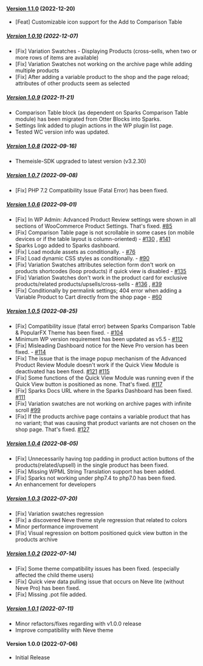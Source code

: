 #### [Version 1.1.0](https://github.com/Codeinwp/sparks-for-woocommerce/compare/v1.0.10...v1.1.0) (2022-12-20)

- [Feat] Customizable icon support for the Add to Comparison Table

##### [Version 1.0.10](https://github.com/Codeinwp/sparks-for-woocommerce/compare/v1.0.9...v1.0.10) (2022-12-07)

- [Fix] Variation Swatches - Displaying Products (cross-sells, when two or more rows of items are available)
- [Fix] Variation Swatches not working on the archive page while adding multiple products
- [Fix] After adding a variable product to the shop and the page reload; attributes of other products seem as selected

##### [Version 1.0.9](https://github.com/Codeinwp/sparks-for-woocommerce/compare/v1.0.8...v1.0.9) (2022-11-21)

- Comparison Table block (as dependent on Sparks Comparison Table module) has been migrated from Otter Blocks into Sparks.
- Settings link added to plugin actions in the WP plugin list page.
- Tested WC version info was updated.

##### [Version 1.0.8](https://github.com/Codeinwp/sparks-for-woocommerce/compare/v1.0.7...v1.0.8) (2022-09-16)

* Themeisle-SDK upgraded to latest version (v3.2.30)

##### [Version 1.0.7](https://github.com/Codeinwp/sparks-for-woocommerce/compare/v1.0.6...v1.0.7) (2022-09-08)

- [Fix] PHP 7.2 Compatibility Issue (Fatal Error) has been fixed.

##### [Version 1.0.6](https://github.com/Codeinwp/sparks-for-woocommerce/compare/v1.0.5...v1.0.6) (2022-09-01)

- [Fix] In WP Admin: Advanced Product Review settings were shown in all sections of WooCommerce Product Settings. That's fixed. [#85](https://github.com/Codeinwp/sparks-for-woocommerce/issues/85) 
- [Fix] Comparison Table page is not scrollable in some cases (on mobile devices or if the table layout is column-oriented) - [#130](https://github.com/Codeinwp/sparks-for-woocommerce/issues/130) , [#141](https://github.com/Codeinwp/sparks-for-woocommerce/issues/141)
- Sparks Logo added to Sparks dashboard.
- [Fix] Load module assets as conditionally. - [#76](https://github.com/Codeinwp/sparks-for-woocommerce/issues/76)
- [Fix] Load dynamic CSS styles as conditionally. - [#90](https://github.com/Codeinwp/sparks-for-woocommerce/issues/90)
- [Fix] Variation Swatches attributes selection form don't work on products shortcodes (loop products) if quick view is disabled - [#135](https://github.com/Codeinwp/sparks-for-woocommerce/issues/135)
- [Fix] Variation Swatches don't work in the product card for exclusive products/related products/upsells/cross-sells - [#136](https://github.com/Codeinwp/sparks-for-woocommerce/issues/136) , [#39](https://github.com/Codeinwp/sparks-for-woocommerce/issues/39)
- [Fix] Conditionally by permalink settings; 404 error when adding a Variable Product to Cart directly from the shop page - [#60](https://github.com/Codeinwp/sparks-for-woocommerce/issues/60)

##### [Version 1.0.5](https://github.com/Codeinwp/sparks-for-woocommerce/compare/v1.0.4...v1.0.5) (2022-08-25)

- [Fix] Compatibility issue (fatal error) between Sparks Comparison Table & PopularFX Theme has been fixed.  - [#104](https://github.com/Codeinwp/sparks-for-woocommerce/issues/104) 
- Minimum WP version requirement has been updated as v5.5 - [#112](https://github.com/Codeinwp/sparks-for-woocommerce/issues/112) 
- [Fix] Misleading Dashboard notice for the Neve Pro version has been fixed. - [#114](https://github.com/Codeinwp/sparks-for-woocommerce/issues/114) 
- [Fix] The issue that is the image popup mechanism of the Advanced Product Review Module doesn't work if the Quick View Module is deactivated has been fixed. [#121](https://github.com/Codeinwp/sparks-for-woocommerce/issues/121) [#115](https://github.com/Codeinwp/sparks-for-woocommerce/issues/115) 
- [Fix] Some functions of the Quick View Module was running even if the Quick View button is positioned as none. That's fixed. [#117](https://github.com/Codeinwp/sparks-for-woocommerce/issues/117)
- [Fix] Sparks Docs URL where in the Sparks Dashboard has been fixed. [#111](https://github.com/Codeinwp/sparks-for-woocommerce/issues/111) 
- [Fix] Variation swatches are not working on archive pages with infinite scroll [#99](https://github.com/Codeinwp/sparks-for-woocommerce/issues/99) 
- [Fix] If the products archive page contains a variable product that has no variant; that was causing that product variants are not chosen on the shop page. That's fixed. [#127](https://github.com/Codeinwp/sparks-for-woocommerce/issues/127)

##### [Version 1.0.4](https://github.com/Codeinwp/sparks-for-woocommerce/compare/v1.0.3...v1.0.4) (2022-08-05)

- [Fix] Unnecessarily having top padding in product action buttons of the products(related/upsell) in the single product has been fixed.
- [Fix] Missing WPML String Translation support has been added.
- [Fix] Sparks not working under php7.4 to php7.0 has been fixed.
- An enhancement for developers

##### [Version 1.0.3](https://github.com/Codeinwp/sparks-for-woocommerce/compare/v1.0.2...v1.0.3) (2022-07-20)

- [Fix] Variation swatches regression
- [Fix] a discovered Neve theme style regression that related to colors
- Minor performance improvement
- [Fix] Visual regression on bottom positioned quick view button in the products archive

##### [Version 1.0.2](https://github.com/Codeinwp/sparks-for-woocommerce/compare/v1.0.1...v1.0.2) (2022-07-14)

- [Fix] Some theme compatibility issues has been fixed. (especially affected the child theme users)
- [Fix] Quick view data pulling issue that occurs on Neve lite (without Neve Pro) has been fixed.
- [Fix] Missing .pot file added.

##### [Version 1.0.1](https://github.com/Codeinwp/sparks-for-woocommerce/compare/v1.0.0...v1.0.1) (2022-07-11)

- Minor refactors/fixes regarding with v1.0.0 release
- Improve compatibility with Neve theme

####   Version 1.0.0 (2022-07-06)

* Initial Release
